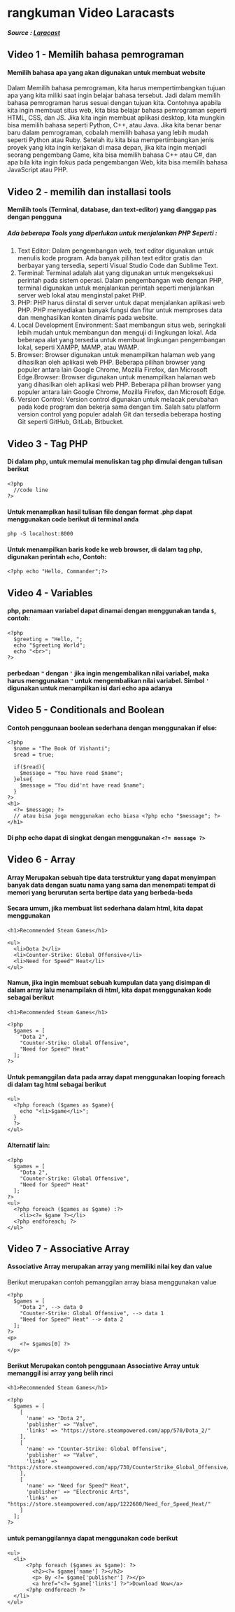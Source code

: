 # rangkuman Video Laracasts
##### Source : [Laracast](https://www.youtube.com/playlist?list=PL3VM-unCzF8ipG50KDjnzhugceoSG3RTC)

## Video 1 - Memilih bahasa pemrograman
#### Memilih bahasa apa yang akan digunakan untuk membuat website
Dalam Memilih bahasa pemrograman, kita harus mempertimbangkan tujuan apa yang kita miliki saat ingin belajar bahasa tersebut. Jadi dalam memilih bahasa pemrograman harus sesuai dengan tujuan kita. Contohnya apabila kita ingin membuat situs web, kita bisa belajar bahasa pemrograman seperti HTML, CSS, dan JS. Jika kita ingin membuat aplikasi desktop, kita mungkin bisa memilih bahasa seperti Python, C++, atau Java. Jika kita benar benar baru dalam pemrograman, cobalah memilih bahasa yang lebih mudah seperti Python atau Ruby. Setelah itu kita bisa mempertimbangkan jenis proyek yang kita ingin kerjakan di masa depan, jika kita ingin menjadi seorang pengembang Game, kita bisa memilih bahasa C++ atau C#, dan apa bila kita ingin fokus pada pengembangan Web, kita bisa memilih bahasa JavaScript atau PHP.

## Video 2 - memilih dan installasi tools
#### Memilih tools (Terminal, database, dan text-editor) yang dianggap pas dengan pengguna
##### Ada beberapa Tools yang diperlukan untuk menjalankan PHP Seperti :
1. Text Editor: Dalam pengembangan web, text editor digunakan untuk menulis kode program. Ada banyak pilihan text editor gratis dan berbayar yang tersedia, seperti Visual Studio Code dan Sublime Text.
2. Terminal: Terminal adalah alat yang digunakan untuk mengeksekusi perintah pada sistem operasi. Dalam pengembangan web dengan PHP, terminal digunakan untuk menjalankan perintah seperti menjalankan server web lokal atau menginstal paket PHP.
3. PHP: PHP harus diinstal di server untuk dapat menjalankan aplikasi web PHP. PHP menyediakan banyak fungsi dan fitur untuk memproses data dan menghasilkan konten dinamis pada website.
4. Local Development Environment: Saat membangun situs web, seringkali lebih mudah untuk membangun dan menguji di lingkungan lokal. Ada beberapa alat yang tersedia untuk membuat lingkungan pengembangan lokal, seperti XAMPP, MAMP, atau WAMP.
5. Browser: Browser digunakan untuk menampilkan halaman web yang dihasilkan oleh aplikasi web PHP. Beberapa pilihan browser yang populer antara lain Google Chrome, Mozilla Firefox, dan Microsoft Edge.Browser: Browser digunakan untuk menampilkan halaman web yang dihasilkan oleh aplikasi web PHP. Beberapa pilihan browser yang populer antara lain Google Chrome, Mozilla Firefox, dan Microsoft Edge.
6. Version Control: Version control digunakan untuk melacak perubahan pada kode program dan bekerja sama dengan tim. Salah satu platform version control yang populer adalah Git dan tersedia beberapa hosting Git seperti GitHub, GitLab, Bitbucket.

## Video 3 - Tag PHP
#### Di dalam php, untuk memulai menuliskan tag php dimulai dengan tulisan berikut
```
<?php
  //code line
?>
```
#### Untuk menamplkan hasil tulisan file dengan format .php dapat menggunakan code berikut di terminal anda
```
php -S localhost:8000
```
#### Untuk menampilkan baris kode ke web browser, di dalam tag php, digunakan perintah ``` echo ```, Contoh:
```
<?php echo "Hello, Commander";?>
```
##  Video 4 - Variables
####  php, penamaan variabel dapat dinamai dengan menggunakan tanda ``` $ ```, contoh:
```
<?php
  $greeting = "Hello, ";
  echo "$greeting World";
  echo "<br>";
?>
```
#### perbedaan ``` " ``` dengan ``` ' ``` jika ingin mengembalikan nilai variabel, maka harus menggunakan ``` " ``` untuk mengembalikan nilai variabel. Simbol ``` ' ``` digunakan untuk menampilkan isi dari echo apa adanya

## Video 5 - Conditionals and Boolean
#### Contoh penggunaan boolean sederhana dengan menggunakan if else:
```
<?php 
  $name = "The Book Of Vishanti";
  $read = true;

  if($read){
    $message = "You have read $name";
  }else{
    $message = "You did'nt have read $name";
  }
?>
<h1>
  <?= $message; ?>
  // atau bisa juga menggunakan echo biasa <?php echo "$message"; ?>
</h1>
```

#### Di php echo dapat di singkat dengan menggunakan ``` <?= message ?> ```

## Video 6 - Array
#### Array Merupakan sebuah tipe data terstruktur yang dapat menyimpan banyak data dengan suatu nama yang sama dan menempati tempat di memori yang berurutan serta bertipe data yang berbeda-beda
#### Secara umum, jika membuat list sederhana dalam html, kita dapat menggunakan
```
<h1>Recommended Steam Games</h1>

<ul>
  <li>Dota 2</li>
  <li>Counter-Strike: Global Offensive</li>
  <li>Need for Speed™ Heat</li>
</ul>
```
#### Namun, jika ingin membuat sebuah kumpulan data yang disimpan di dalam array lalu menampilakn di html, kita dapat menggunakan kode sebagai berikut
```
<h1>Recommended Steam Games</h1>

<?php
  $games = [
    "Dota 2",
    "Counter-Strike: Global Offensive",
    "Need for Speed™ Heat"
  ];
?>
```
#### Untuk pemanggilan data pada array dapat menggunakan looping foreach di dalam tag html sebagai berikut
```
<ul>
  <?php foreach ($games as $game){
    echo "<li>$game</li>";
  }
  ?>
</ul>
```
#### Alternatif lain:
```
<?php
  $games = [
    "Dota 2",
    "Counter-Strike: Global Offensive",
    "Need for Speed™ Heat"
  ];
?>
<ul>
  <?php foreach ($games as $game) :?>
    <li><?= $game ?></li>
  <?php endforeach; ?>
</ul>
```

## Video 7 - Associative Array
#### Associative Array merupakan array yang memiliki nilai key dan value
Berikut merupakan contoh pemanggilan array biasa menggunakan value
```
<?php
  $games = [
    "Dota 2", --> data 0
    "Counter-Strike: Global Offensive", --> data 1
    "Need for Speed™ Heat" --> data 2
  ];
?>
<p>
    <?= $games[0] ?>
</p>
```

#### Berikut Merupakan contoh penggunaan Associative Array untuk memanggil isi array yang belih rinci
```
<h1>Recommended Steam Games</h1>

<?php
  $games = [
    [
      'name' => "Dota 2",
      'publisher' => "Valve",
      'links' => "https://store.steampowered.com/app/570/Dota_2/"
    ],
    [
      'name' => "Counter-Strike: Global Offensive",
      'publisher' => "Valve",
      'links' => "https://store.steampowered.com/app/730/CounterStrike_Global_Offensive/"
    ],
    [
      'name' => "Need for Speed™ Heat",
      'publisher' => "Electronic Arts",
      'links' => "https://store.steampowered.com/app/1222680/Need_for_Speed_Heat/"
    ]
  ];
?>
```
#### untuk pemanggilannya dapat menggunakan code berikut
```
<ul>
  <li>
      <?php foreach ($games as $game): ?>
        <h2><?= $game['name'] ?></h2> 
        <p> By <?= $game['publisher'] ?></p> 
        <a href="<?= $game['links'] ?>">Download Now</a> 
      <?php endforeach ?>
  </li>
</ul>
```
